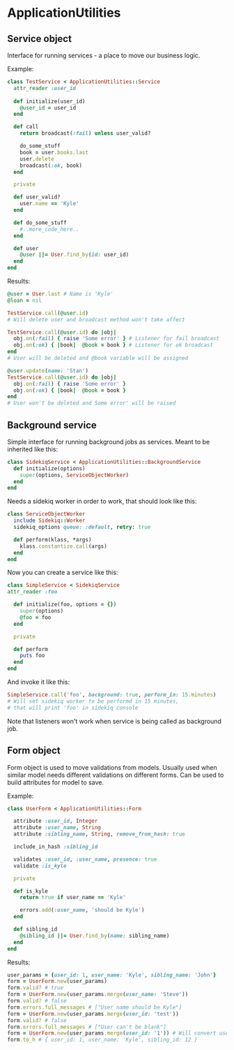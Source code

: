 # ApplicationUtilities 

## Service object
Interface for running services - a place to move our business logic.

Example:
```ruby
class TestService < ApplicationUtilities::Service
  attr_reader :user_id
  
  def initialize(user_id)
    @user_id = user_id
  end

  def call
    return broadcast(:fail) unless user_valid?

    do_some_stuff
    book = user.books.last
    user.delete
    broadcast(:ok, book)
  end

  private

  def user_valid?
    user.name == 'Kyle'
  end

  def do_some_stuff
    #..more_code_here..
  end

  def user
    @user ||= User.find_by(id: user_id)
  end
end
```

Results:

```ruby
@user = User.last # Name is 'Kyle'
@loan = nil

TestService.call(@user.id)
# Will delete user and broadcast method won't take affect

TestService.call(@user.id) do |obj|
  obj.on(:fail) { raise 'Some error' } # Listener for fail broadcast
  obj.on(:ok) { |book|  @book = book } # Listener for ok broadcast
end
# User will be deleted and @book variable will be assigned

@user.update(name: 'Stan')
TestService.call(@user.id) do |obj|
  obj.on(:fail) { raise 'Some error' }
  obj.on(:ok) { |book|  @book = book }
end
# User won't be deleted and Some error' will be raised
```

## Background service

Simple interface for running background jobs as services.
Meant to be inherited like this:
```ruby
class SidekiqService < ApplicationUtilities::BackgroundService
  def initialize(options)
    super(options, ServiceObjectWorker)
  end
end
```
Needs a sidekiq worker in order to work, that should look like this:
```ruby
class ServiceObjectWorker
  include Sidekiq::Worker
  sidekiq_options queue: :default, retry: true

  def perform(klass, *args)
    klass.constantize.call(args)
  end
end

```

Now you can create a service like this:
```ruby
class SimpleService < SidekiqService
attr_reader :foo

  def initialize(foo, options = {})
    super(options)
    @foo = foo
  end

  private

  def perform
    puts foo
  end
end

```

And invoke it like this:
```ruby
SimpleService.call('foo', background: true, perform_in: 15.minutes)
# Will set sidekiq worker to be performd in 15 minutes,
# that will print 'foo' in sidekiq console
```
Note that listeners won't work when service is being called as background job.

## Form object
Form object is used to move validations from models. Usually used when similar model needs different validations on
different forms. Can be used to build attributes for model to save.

Example:
```ruby
class UserForm < ApplicationUtilities::Form

  attribute :user_id, Integer
  attribute :user_name, String
  attribute :sibling_name, String, remove_from_hash: true

  include_in_hash :sibling_id

  validates :user_id, :user_name, presence: true
  validate :is_kyle

  private

  def is_kyle
    return true if user_name == 'Kyle'

    errors.add(:user_name, 'should be Kyle')
  end

  def sibling_id
    @sibling_id ||= User.find_by(name: sibling_name)
  end
end
```
Results:
```ruby
user_params = {user_id: 1, user_name: 'Kyle', sibling_name: 'John'}
form = UserForm.new(user_params)
form.valid? # true
form = UserForm.new(user_params.merge(user_name: 'Steve'))
form.valid? # false
form.errors.full_messages # ["User name should be Kyle"]
form = UserForm.new(user_params.merge(user_id: 'test'))
form.valid? # false
form.errors.full_messages # ["User can't be blank"]
form = UserForm.new(user_params.merge(user_id: '1')) # Will convert user_id into Integer
form.to_h # { user_id: 1, user_name: 'Kyle', sibling_id: 12 }
```